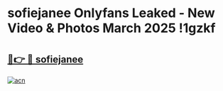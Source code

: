 # sofiejanee Onlyfans Leaked - New Video & Photos March 2025 !1gzkf

# <h2><a href="https://pu5b93.iuczelnia.edu.pl?title=sofiejanee&ref=1gzkf">🔗👉 🔴 sofiejanee</a></h2>

[![acn](https://github.com/user-attachments/assets/0f9c940e-d8b0-45ae-aac7-cd30a18b3e1c)](https://pu5b93.iuczelnia.edu.pl?title=sofiejanee&ref=1gzkf)

